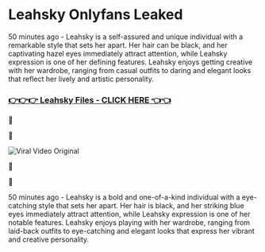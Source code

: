 # Leahsky Onlyfans Leaked

<p>50 minutes ago - Leahsky is a self-assured and unique individual with a remarkable style that sets her apart. Her hair can be black, and her captivating hazel eyes immediately attract attention, while Leahsky expression is one of her defining features. Leahsky enjoys getting creative with her wardrobe, ranging from casual outfits to daring and elegant looks that reflect her lively and artistic personality.</p><p>
<h3><a href="https://fansleaks.com-getfree.pro/leahsky" rel="nofollow">👉👉👉 Leahsky Files - CLICK HERE 👈👈</a></h3>
<p>🔻</p>
<p>🔻</p> <p>
<a href="https://fansleaks.com-getfree.pro/leahsky" rel="nofollow"><img src="https://i.imgur.com/0ZbtXZ5.gif" alt="Viral Video Original" style="max-width: 100%; display: inline-block;" data-target="animated-image.originalImage"></a>
<p>🔻</p>
<p>🔻</p> <p>50 minutes ago - Leahsky is a bold and one-of-a-kind individual with a eye-catching style that sets her apart. Her hair is black, and her striking blue eyes immediately attract attention, while Leahsky expression is one of her notable features. Leahsky enjoys playing with her wardrobe, ranging from laid-back outfits to eye-catching and elegant looks that express her vibrant and creative personality.</p>